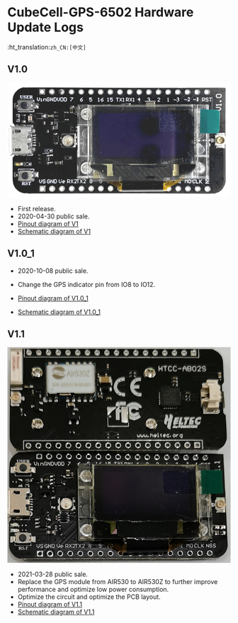 # CubeCell-GPS-6502 Hardware Update Logs
:ht_translation:`zh_CN:[中文]`

## V1.0

![](img/hardware_update_log/01.png)

- First release.
- 2020-04-30 public sale.
- [Pinout diagram of V1](http://resource.heltec.cn/download/CubeCell/HTCC-AB02S/HTCC-AB02S_PinoutDiagram.pdf)
- [Schematic diagram of V1](http://resource.heltec.cn/download/CubeCell/HTCC-AB02S/HTCC-AB02S_SchematicDiagram.pdf)

## V1.0_1

- 2020-10-08 public sale.
- Change the GPS indicator pin from IO8 to IO12.
- [Pinout diagram of V1.0_1](http://resource.heltec.cn/download/CubeCell/HTCC-AB02S/HTCC-AB02S_PinoutDiagram.pdf)

- [Schematic diagram of V1.0_1](https://resource.heltec.cn/download/CubeCell/HTCC-AB02S/HTCC-AB02S_SchematicDiagram_V1.1.pdf)

## V1.1

![](img/hardware_update_log/02.png)

- 2021-03-28 public sale.
- Replace the GPS module from AIR530 to AIR530Z to further improve performance and optimize low power consumption.
- Optimize the circuit and optimize the PCB layout.
- [Pinout diagram of V1.1](http://resource.heltec.cn/download/CubeCell/HTCC-AB02S/HTCC-AB02S_PinoutDiagram.pdf)
- [Schematic diagram of V1.1](https://resource.heltec.cn/download/CubeCell/HTCC-AB02S/HTCC-AB02S_SchematicDiagram_V1.1.pdf)